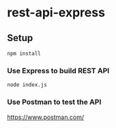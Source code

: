 # rest-api-express

## Setup
```
npm install
```

### Use Express to build REST API
```
node index.js
```

### Use Postman to test the API
https://www.postman.com/